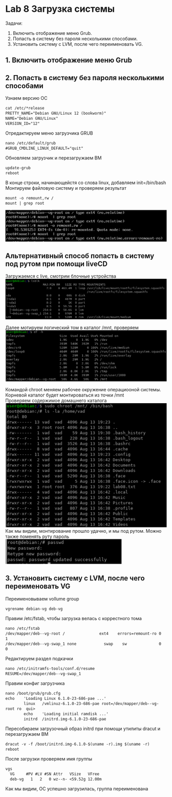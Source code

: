 # Lab 8 Загрузка системы

Задачи:
1. Включить отображение меню Grub.
2. Попасть в систему без пароля несколькими способами.
3. Установить систему с LVM, после чего переименовать VG.

## 1. Включить отображение меню Grub 
## 2. Попасть в систему без пароля несколькими способами
Узнаем версию ОС
```
cat /etc/*release
PRETTY_NAME="Debian GNU/Linux 12 (bookworm)"
NAME="Debian GNU/Linux"
VERSION_ID="12"
```
Отредактируем меню загрузчика GRUB
```
nano /etc/default/grub
#GRUB_CMDLINE_LINUX_DEFAULT="quit"
```
Обновляем загрузчик и перезагружаем ВМ
```
update-grub
reboot
```
В конце строки, начинающейстя со слова linux, добавляем init=/bin/bash
Монтируем файловую систему и проверяем результат
```
mount -o remount,rw /
mount | grep root
```
![результат](./1.png)

## Альтернативный способ попасть в систему под рутом при помощи liveCD

Загружаемся с live, смотрим блочные устройства   
![результат](./21.png)

Далее мотируем логический том в каталог /mnt, проверяем   
![результат](./22.png)

Командой chroot меняем рабочее окружение операциооной системы.   
Корневой каталог будет монтироваться из точки /mnt   
Проверяем содержимое домашнего каталога   
![результат](./23.png)
Как мы видим, монтирование прошло удачно, и мы под рутом.
Можно также поменять руту пароль   
![результат](./24.png)

## 3. Установить систему с LVM, после чего переименовать VG

Переименовываем vollume group
```
vgrename debian-vg deb-vg
```
Правим /etc/fstab, чтобы загрузка велась с коррестного тома
```
nano /etc/fstab
/dev/mapper/deb--vg-root /               ext4    errors=remount-ro 0       1
/dev/mapper/deb--vg-swap_1 none            swap    sw              0       0
```
Редактируем раздел подкачки
```
nano /etc/initramfs-tools/conf.d/resume
RESUME=/dev/mapper/deb--vg-swap_1
```
Правим конфиг загрузчика
```
nano /boot/grub/grub.cfg
echo    'Loading Linux 6.1.0-23-686-pae ...'
        linux   /vmlinuz-6.1.0-23-686-pae root=/dev/mapper/deb--vg-root ro  qui>
        echo    'Loading initial ramdisk ...'
        initrd  /initrd.img-6.1.0-23-686-pae
```
Пересобираем загрузочный образ initrd при помощи утилиты dracut и перезагружаем ВМ
```
dracut -v -f /boot/initrd.img-6.1.0-$(uname -r).img $(uname -r)
reboot
```
После загрузки проверяем имя группы
```
vgs
  VG     #PV #LV #SN Attr   VSize   VFree 
  deb-vg   1   2   0 wz--n- <59.52g 12.00m
```
Как мы видим, ОС успешно загрузилась, группа переименована





